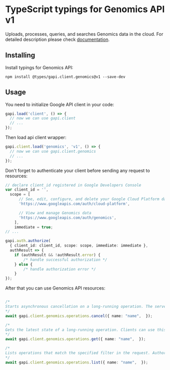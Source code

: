 # TypeScript typings for Genomics API v1

Uploads, processes, queries, and searches Genomics data in the cloud.
For detailed description please check [documentation](https://cloud.google.com/genomics).

## Installing

Install typings for Genomics API:

```
npm install @types/gapi.client.genomics@v1 --save-dev
```

## Usage

You need to initialize Google API client in your code:

```typescript
gapi.load('client', () => {
  // now we can use gapi.client
  // ...
});
```

Then load api client wrapper:

```typescript
gapi.client.load('genomics', 'v1', () => {
  // now we can use gapi.client.genomics
  // ...
});
```

Don't forget to authenticate your client before sending any request to resources:

```typescript
// declare client_id registered in Google Developers Console
var client_id = '',
  scope = [ 
      // See, edit, configure, and delete your Google Cloud Platform data
      'https://www.googleapis.com/auth/cloud-platform',

      // View and manage Genomics data
      'https://www.googleapis.com/auth/genomics',
    ],
    immediate = true;
// ...

gapi.auth.authorize(
  { client_id: client_id, scope: scope, immediate: immediate },
  authResult => {
    if (authResult && !authResult.error) {
        /* handle successful authorization */
    } else {
        /* handle authorization error */
    }
});
```

After that you can use Genomics API resources:

```typescript

/*
Starts asynchronous cancellation on a long-running operation. The server makes a best effort to cancel the operation, but success is not guaranteed. Clients may use Operations.GetOperation or Operations.ListOperations to check whether the cancellation succeeded or the operation completed despite cancellation. Authorization requires the following [Google IAM](https://cloud.google.com/iam) permission: * `genomics.operations.cancel`
*/
await gapi.client.genomics.operations.cancel({ name: "name",  });

/*
Gets the latest state of a long-running operation. Clients can use this method to poll the operation result at intervals as recommended by the API service. Authorization requires the following [Google IAM](https://cloud.google.com/iam) permission: * `genomics.operations.get`
*/
await gapi.client.genomics.operations.get({ name: "name",  });

/*
Lists operations that match the specified filter in the request. Authorization requires the following [Google IAM](https://cloud.google.com/iam) permission: * `genomics.operations.list`
*/
await gapi.client.genomics.operations.list({ name: "name",  });
```
